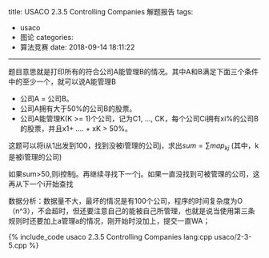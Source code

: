 title: USACO 2.3.5 Controlling Companies 解题报告
tags:
  - usaco
  - 图论
categories:
  - 算法竞赛
date: 2018-09-14 18:11:22
---

题目意思就是打印所有的符合公司A能管理B的情况。其中A和B满足下面三个条件中的至少一个，就可以说A能管理B

*   公司A = 公司B。
*   公司A拥有大于50%的公司B的股票。
*   公司A能管理K(K >= 1)个公司，记为C1, ..., CK，每个公司Ci拥有xi%的公司B的股票，并且x1+ .... + xK > 50%。

这题可以将i从1出发到100，找到没被i管理的公司j，求出$sum=∑map_{kj}$ (其中，k是被i管理的公司)

如果sum>50,则i控制j。再继续寻找下一个j。如果一直没找到可被管理的公司，这再从下一个i开始查找

数据分析：数据量不大，最坏的情况是有100个公司，程序的时间复杂度为O（n^3），不会超时，但还要注意自己的能被自己所管理，也就是说当使用第三条规则时还要加上a管理a的情况，刚开始时没加上，提交一直WA；

{% include_code usaco 2.3.5 Controlling Companies lang:cpp usaco/2-3-5.cpp %}